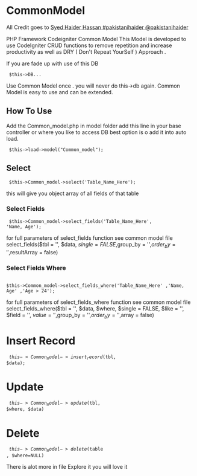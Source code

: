 # CommonModel
All Credit goes to <a href="https://github.com/pakistanihaider"> Syed Haider Hassan #pakistanihaider @pakistanihaider </a>

PHP Framework Codeigniter Common Model
This Model is developed to use CodeIgniter CRUD functions to remove repetition and increase productivity as well as DRY ( Don't Repeat YourSelf ) Approach .

If you are fade up with use of this DB

<code> $this->DB... </code>

Use Common Model once  . you will never do this->db again. 
Common Model is easy to use and can be extended.


## How To Use 
Add the Common_model.php in model folder 
add this line in your base controller or where you like to access DB best option is o add it into auto load.

<code> $this->load->model("Common_model"); </code>


## Select

<code> $this->Common_model->select('Table_Name_Here'); </code> 

this will give you object array of all fields of that table

### Select Fields
<code> $this->Common_model->select_fields('Table_Name_Here', 'Name, Age'); </code> 

for full parameters of select_fields function see common model file
select_fields($tbl = '', $data, $single = FALSE,$group_by = '',$order_by = '',$resultArray = false)

### Select Fields Where

<code> $this->Common_model->select_fields_where('Table_Name_Here' ,'Name, Age' ,'Age > 24'); </code> 

for full parameters of select_fields_where function see common model file
select_fields_where($tbl = '', $data, $where, $single = FALSE, $like = '', $field = '', $value = '',$group_by = '',$order_by = '',$array = false)


# Insert Record
<code> $this->Common_model->insert_record($tbl, $data); </code> 


# Update
<code> $this->Common_model->update($tbl, $where, $data) </code> 


# Delete
<code> $this->Common_model->delete($table , $where=NULL) </code> 


There is alot more in file Explore it you will love it 

